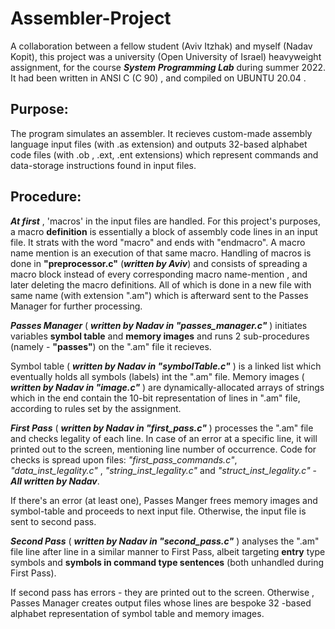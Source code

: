# Assembler-Project
A collaboration between a fellow student (Aviv Itzhak) and myself (Nadav Kopit), this project was a university (Open University of Israel) heavyweight assignment,
 for the course ***System Programming Lab*** during summer 2022.
It had been written in ANSI C  (C 90) , and compiled on UBUNTU 20.04  .

## Purpose:
The program simulates an assembler. It recieves custom-made assembly language input files (with .as extension) and outputs 32-based alphabet code files (with .ob ,  .ext, .ent extensions)
which represent commands and data-storage instructions found in input files.

## Procedure:
***At first*** , 'macros' in the input files are handled. For this project's purposes, a macro **definition**  is essentially a block of assembly code lines in an input file. It strats with the word "macro"
and ends with "endmacro".
A macro name mention is an execution of that same macro.
Handling of macros is done in **"preprocessor.c"** (***written by Aviv***) and consists of spreading a macro block instead of every corresponding macro name-mention , 
and later deleting the macro definitions. All of which is done in a new file with same name (with extension ".am")  which is afterward sent to the Passes Manager for further processing.

***Passes Manager***  ( ***written by Nadav in "passes_manager.c"*** ) initiates variables **symbol table** and **memory images** and runs 2 sub-procedures (namely - **"passes"**)  on the ".am" file it recieves.   

Symbol table ( ***written by Nadav in "symbolTable.c"*** )  is a linked list which eventually holds all symbols (labels) int the ".am" file.
Memory images ( ***written by Nadav in "image.c"*** ) are dynamically-allocated arrays of strings which in the end contain the 10-bit representation of lines in ".am" file, according to rules set by the assignment.

***First Pass*** ( ***written by Nadav in "first_pass.c"*** ) processes the ".am" file and checks legality of each line.  In case of an error at a specific line, it will printed out to the screen, mentioning line number of occurrence.
Code for checks is spread upon files: *"first_pass_commands.c"*, *"data_inst_legality.c"* , *"string_inst_legality.c"* and *"struct_inst_legality.c"* - ***All written by Nadav***.

If there's an error (at least one), Passes Manger frees memory images and symbol-table and proceeds to next input file. Otherwise, the input file is sent to second pass.

***Second Pass*** ( ***written by Nadav in "second_pass.c"*** )  analyses the ".am" file line after line in a similar manner to First Pass, albeit targeting **entry** type symbols and **symbols in command type sentences** (both unhandled during First Pass).

If second pass has errors - they are printed out to the screen. Otherwise , Passes Manager creates output files whose lines are bespoke 32 -based alphabet representation of  symbol table and memory images.




